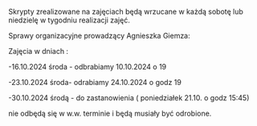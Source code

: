 Skrypty zrealizowane na zajęciach będą wrzucane w każdą sobotę lub niedzielę w tygodniu realizacji zajęć.

Sprawy organizacyjne prowadzący Agnieszka Giemza:

Zajęcia w dniach :

-16.10.2024 środa - odbrabiamy 10.10.2024 o 19

-23.10.2024 środa- odrabiamy 24.10.2024 o godz 19

-30.10.2024 środą  - do zastanowienia ( poniedziałek 21.10. o godz 15:45)

nie odbędą się w w.w. terminie i będą musiały być odrobione.
